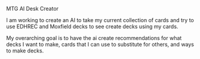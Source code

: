 MTG AI Desk Creator

I am working to create an AI to take my current collection of cards and try to use
EDHREC and Moxfield decks to see create decks using my cards. 

My overarching goal is to have the ai create recommendations for what decks I want to make,
cards that I can use to substitute for others, and ways to make decks. 
